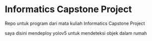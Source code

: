 # Informatics Capstone Project

Repo untuk program dari mata kuliah Informatics Capstone Project

saya disini mendeploy yolov5 untuk mendeteksi objek dalam rumah
